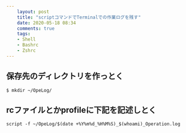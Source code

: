 ```yaml
---
    layout: post
    title: "scriptコマンドでTerminalでの作業ログを残す"
    date: 2020-05-18 08:34
    comments: true
    tags:
    - Shell
    - Bashrc
    - Zshrc
---
```


## 保存先のディレクトリを作っとく
```
$ mkdir ~/OpeLog/
```

## rcファイルとかprofileに下記を記述しとく
```
script -f ~/OpeLog/$(date +%Y%m%d_%H%M%S)_$(whoami)_Operation.log
```
